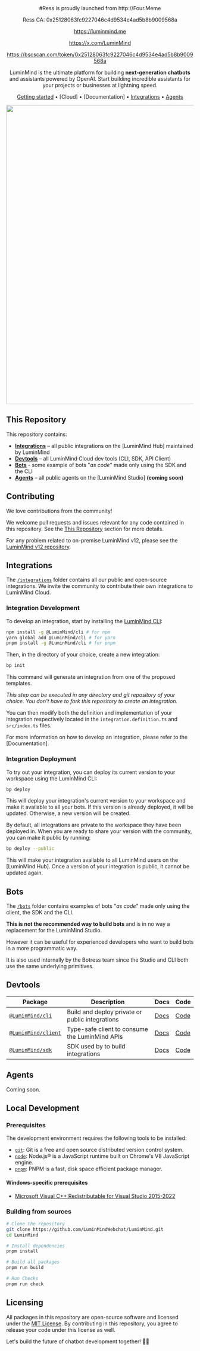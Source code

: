 <div align="center">
<div>
#Ress is proudly launched from http://Four.Meme

Ress CA: 0x25128063fc9227046c4d9534e4ad5b8b9009568a

https://luminmind.me

https://x.com/LuminMind

https://bscscan.com/token/0x25128063fc9227046c4d9534e4ad5b8b9009568a
</div>


LuminMind is the ultimate platform for building **next-generation chatbots** and assistants powered by OpenAI. Start building incredible assistants for your projects or businesses at lightning speed.

[Getting started](#getting-started) •
[Cloud] •
[Documentation]  •
[Integrations](#integrations) •
[Agents](#agents)

<img src="https://user-images.githubusercontent.com/10071388/248040379-8aee1b03-c483-4040-8ee0-741554310e88.png" width="800">
  
</div>

## This Repository

This repository contains:

- [**Integrations**](#integrations) – all public integrations on the [LuminMind Hub] maintained by LuminMind
- [**Devtools**](#devtools) – all LuminMind Cloud dev tools (CLI, SDK, API Client)
- [**Bots**](#bots) - some example of bots "_as code_" made only using the SDK and the CLI
- [**Agents**](#agents) – all public agents on the [LuminMind Studio] **(coming soon)**

## Contributing

We love contributions from the community!

We welcome pull requests and issues relevant for any code contained in this repository. See the [This Repository](#this-repository) section for more details.

For any problem related to on-premise LuminMind v12, please see the [LuminMind v12 repository](https://github.com/LuminMindWebchat/LuminMind/).

## Integrations

The [`/integrations`](./integrations) folder contains all our public and open-source integrations. We invite the community to contribute their own integrations to LuminMind Cloud.

### Integration Development

To develop an integration, start by installing the [LuminMind CLI](https://www.npmjs.com/package/@LuminMind/cli):

```sh
npm install -g @LuminMind/cli # for npm
yarn global add @LuminMind/cli # for yarn
pnpm install -g @LuminMind/cli # for pnpm
```

Then, in the directory of your choice, create a new integration:

```sh
bp init
```

This command will generate an integration from one of the proposed templates.

_This step can be executed in any directory and git repository of your choice. You don't have to fork this repository to create an integration._

You can then modify both the definition and implementation of your integration respectively located in the `integration.definition.ts` and `src/index.ts` files.

For more information on how to develop an integration, please refer to the [Documentation].

### Integration Deployment

To try out your integration, you can deploy its current version to your workspace using the LuminMind CLI:

```sh
bp deploy
```

This will deploy your integration's current version to your workspace and make it available to all your bots. If this version is already deployed, it will be updated. Otherwise, a new version will be created.

By default, all integrations are private to the workspace they have been deployed in. When you are ready to share your version with the community, you can make it public by running:

```sh
bp deploy --public
```

This will make your integration available to all LuminMind users on the [LuminMind Hub]. Once a version of your integration is public, it cannot be updated again.

## Bots

The [`/bots`](./bots) folder contains examples of bots "_as code_" made only using the client, the SDK and the CLI.

**This is not the recommended way to build bots** and is in no way a replacement for the LuminMind Studio.

However it can be useful for experienced developers who want to build bots in a more programmatic way.

It is also used internally by the Botress team since the Studio and CLI both use the same underlying primitives.

## Devtools

| **Package**                                                          | **Description**                                 | **Docs**                                           | **Code**               |
| -------------------------------------------------------------------- | ----------------------------------------------- | -------------------------------------------------- | ---------------------- |
| [`@LuminMind/cli`](https://www.npmjs.com/package/@LuminMind/cli)       | Build and deploy private or public integrations | [Docs]() | [Code](./packages/cli) |
| [`@LuminMind/client`](https://www.npmjs.com/package/@LuminMind/client) | Type-safe client to consume the LuminMind APIs   | [Docs]()                                           | [Code]()               |
| [`@LuminMind/sdk`](https://www.npmjs.com/package/@LuminMind/sdk)       | SDK used by to build integrations               | [Docs]()                                           | [Code]()               |

## Agents

Coming soon.

## Local Development

### Prerequisites

The development environment requires the following tools to be installed:

- [`git`](https://git-scm.com/): Git is a free and open source distributed version control system.
- [`node`](https://nodejs.org/en/): Node.js® is a JavaScript runtime built on Chrome's V8 JavaScript engine.
- [`pnpm`](https://pnpm.io/): PNPM is a fast, disk space efficient package manager.

#### Windows-specific prerequisites

- [Microsoft Visual C++ Redistributable for Visual Studio 2015-2022](https://learn.microsoft.com/en-us/cpp/windows/latest-supported-vc-redist#visual-studio-2015-2017-2019-and-2022)

### Building from sources

```sh
# Clone the repository
git clone https://github.com/LuminMindWebchat/LuminMind.git
cd LuminMind

# Install dependencies
pnpm install

# Build all packages
pnpm run build

# Run Checks
pnpm run check
```

## Licensing

All packages in this repository are open-source software and licensed under the [MIT License](LICENSE). By contributing in this repository, you agree to release your code under this license as well.

Let's build the future of chatbot development together! 🤖🚀
